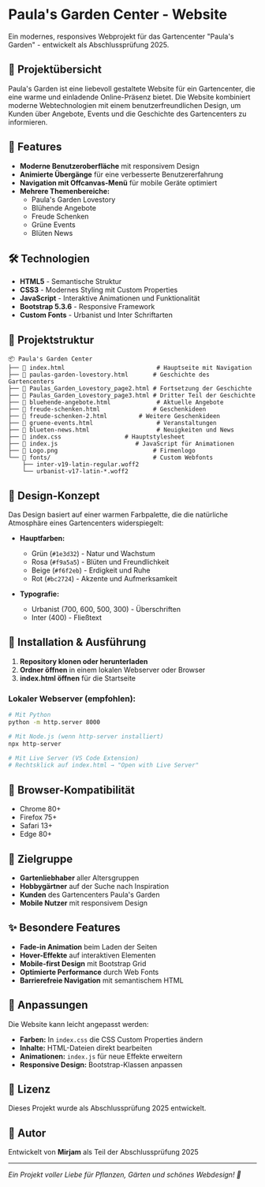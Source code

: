 # Paula's Garden Center - Website

Ein modernes, responsives Webprojekt für das Gartencenter "Paula's Garden" - entwickelt als Abschlussprüfung 2025.

## 🌸 Projektübersicht

Paula's Garden ist eine liebevoll gestaltete Website für ein Gartencenter, die eine warme und einladende Online-Präsenz bietet. Die Website kombiniert moderne Webtechnologien mit einem benutzerfreundlichen Design, um Kunden über Angebote, Events und die Geschichte des Gartencenters zu informieren.

## 🎯 Features

- **Moderne Benutzeroberfläche** mit responsivem Design
- **Animierte Übergänge** für eine verbesserte Benutzererfahrung
- **Navigation mit Offcanvas-Menü** für mobile Geräte optimiert
- **Mehrere Themenbereiche:**
  - Paula's Garden Lovestory
  - Blühende Angebote
  - Freude Schenken
  - Grüne Events
  - Blüten News

## 🛠️ Technologien

- **HTML5** - Semantische Struktur
- **CSS3** - Modernes Styling mit Custom Properties
- **JavaScript** - Interaktive Animationen und Funktionalität
- **Bootstrap 5.3.6** - Responsive Framework
- **Custom Fonts** - Urbanist und Inter Schriftarten

## 📁 Projektstruktur

```
📦 Paula's Garden Center
├── 📄 index.html                          # Hauptseite mit Navigation
├── 📄 paulas-garden-lovestory.html       # Geschichte des Gartencenters
├── 📄 Paulas_Garden_Lovestory_page2.html # Fortsetzung der Geschichte
├── 📄 Paulas_Garden_Lovestory_page3.html # Dritter Teil der Geschichte
├── 📄 bluehende-angebote.html             # Aktuelle Angebote
├── 📄 freude-schenken.html               # Geschenkideen
├── 📄 freude-schenken-2.html         # Weitere Geschenkideen
├── 📄 gruene-events.html                  # Veranstaltungen
├── 📄 blueten-news.html                   # Neuigkeiten und News
├── 📄 index.css                  # Hauptstylesheet
├── 📄 index.js                      # JavaScript für Animationen
├── 📄 Logo.png                           # Firmenlogo
└── 📁 fonts/                             # Custom Webfonts
    ├── inter-v19-latin-regular.woff2
    └── urbanist-v17-latin-*.woff2
```

## 🎨 Design-Konzept

Das Design basiert auf einer warmen Farbpalette, die die natürliche Atmosphäre eines Gartencenters widerspiegelt:

- **Hauptfarben:**
  - Grün (`#1e3d32`) - Natur und Wachstum
  - Rosa (`#f9a5a5`) - Blüten und Freundlichkeit
  - Beige (`#f6f2eb`) - Erdigkeit und Ruhe
  - Rot (`#bc2724`) - Akzente und Aufmerksamkeit

- **Typografie:**
  - Urbanist (700, 600, 500, 300) - Überschriften
  - Inter (400) - Fließtext

## 🚀 Installation & Ausführung

1. **Repository klonen oder herunterladen**
2. **Ordner öffnen** in einem lokalen Webserver oder Browser
3. **index.html öffnen** für die Startseite

### Lokaler Webserver (empfohlen):

```bash
# Mit Python
python -m http.server 8000

# Mit Node.js (wenn http-server installiert)
npx http-server

# Mit Live Server (VS Code Extension)
# Rechtsklick auf index.html → "Open with Live Server"
```

## 📱 Browser-Kompatibilität

- Chrome 80+
- Firefox 75+
- Safari 13+
- Edge 80+

## 🎯 Zielgruppe

- **Gartenliebhaber** aller Altersgruppen
- **Hobbygärtner** auf der Suche nach Inspiration
- **Kunden** des Gartencenters Paula's Garden
- **Mobile Nutzer** mit responsivem Design

## ✨ Besondere Features

- **Fade-in Animation** beim Laden der Seiten
- **Hover-Effekte** auf interaktiven Elementen
- **Mobile-first Design** mit Bootstrap Grid
- **Optimierte Performance** durch Web Fonts
- **Barrierefreie Navigation** mit semantischem HTML

## 🔧 Anpassungen

Die Website kann leicht angepasst werden:

- **Farben:** In `index.css` die CSS Custom Properties ändern
- **Inhalte:** HTML-Dateien direkt bearbeiten
- **Animationen:** `index.js` für neue Effekte erweitern
- **Responsive Design:** Bootstrap-Klassen anpassen

## 📄 Lizenz

Dieses Projekt wurde als Abschlussprüfung 2025 entwickelt.

## 👥 Autor

Entwickelt von **Mirjam** als Teil der Abschlussprüfung 2025

---

_Ein Projekt voller Liebe für Pflanzen, Gärten und schönes Webdesign! 🌱_
